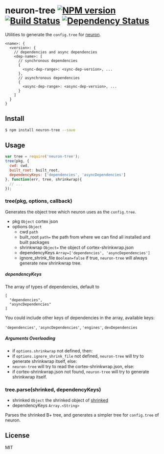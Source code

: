 # neuron-tree [![NPM version](https://badge.fury.io/js/neuron-tree.svg)](http://badge.fury.io/js/neuron-tree) [![Build Status](https://travis-ci.org/cortexjs/neuron-tree.svg?branch=master)](https://travis-ci.org/cortexjs/neuron-tree) [![Dependency Status](https://gemnasium.com/cortexjs/neuron-tree.svg)](https://gemnasium.com/cortexjs/neuron-tree)

Utilities to generate the `config.tree` for [neuron](https://github.com/kaelzhang/neuron).

```
<name>: {
  <version>: {
    // dependencies and async dependencies
    <dep-name>: [
      // synchronous dependencies
      {
        <sync-dep-range>: <sync-dep-version>, ...
      },
      // asynchronous dependencies
      {
        <async-dep-range>: <async-dep-version>, ...
      }
    ]
  }
}
```

## Install

```bash
$ npm install neuron-tree --save
```

## Usage

```js
var tree = require('neuron-tree');
tree(pkg, {
  cwd: cwd,
  built_root: built_root,
  dependencyKeys: ['dependencies', 'asyncDependencies']
}, function(err, tree, shrinkwrap){
  // ...
});
```

### tree(pkg, options, callback)

Generates the object tree which neuron uses as the `config.tree`.

- pkg `Object` cortex json
- options `Object`
  - cwd `path`
  - built_root `path=` the path from where we can find all installed and built packages
  - shrinkwrap `Object=` the object of cortex-shrinkwrap.json
  - dependencyKeys `Array=['dependencies', 'asyncDependencies']`
  - ignore_shrink_file `Boolean=false` if true, `neuron-tree` will always generate new shrinkwrap tree.

##### dependencyKeys

The array of types of dependencies, default to 

```
[
  "dependencies",
  "asyncDependencies"
]
```

You could include other keys of dependencies in the array, available keys: 

`'dependencies'`, `'asyncDependencies'`, `'engines'`, `devDependencies`

##### Arguments Overloading

- if `options.shrinkwrap` not defined, then:
- if `options.ignore_shrink_file` not defined, `neuron-tree` will try to generate shrinkwrap itself, else:
- `neuron-tree` will try to read the cortex-shrinkwrap.json, else:
- if cortex-shrinkwrap.json not found, `neuron-tree` will try to generate shrinkwrap itself.

### tree.parse(shrinked, dependencyKeys)

- shrinked `Object` the shrinked object of [shrinked](https://www.npmjs.org/package/shrinked)
- dependencyKeys `Array.<String>`

Parses the shrinked B+ tree, and generates a simpler tree for `config.tree` of neuron.

## License

MIT
<!-- do not want to make nodeinit to complicated, you can edit this whenever you want. -->
